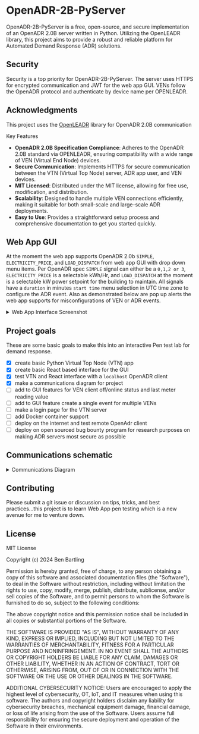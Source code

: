 # OpenADR-2B-PyServer
OpenADR-2B-PyServer is a free, open-source, and secure implementation of an OpenADR 2.0B server written in Python. Utilizing the OpenLEADR library, this project aims to provide a robust and reliable platform for Automated Demand Response (ADR) solutions.

## Security
Security is a top priority for OpenADR-2B-PyServer. The server uses HTTPS for encrypted communication and JWT for the web app GUI. VENs follow the OpenADR protocol and authenticate by device name per OPENLEADR.

## Acknowledgments
This project uses the [OpenLEADR](https://openleadr.org/) library for OpenADR 2.0B communication

Key Features
* **OpenADR 2.0B Specification Compliance**: Adheres to the OpenADR 2.0B standard via OPENLEADR, ensuring compatibility with a wide range of VEN (Virtual End Node) devices.
* **Secure Communication**: Implements HTTPS for secure communication between the VTN (Virtual Top Node) server, ADR app user, and VEN devices.
* **MIT Licensed**: Distributed under the MIT license, allowing for free use, modification, and distribution.
* **Scalability**: Designed to handle multiple VEN connections efficiently, making it suitable for both small-scale and large-scale ADR deployments.
* **Easy to Use**: Provides a straightforward setup process and comprehensive documentation to get you started quickly.

## Web App GUI
At the moment the web app supports OpenADR 2.0b `SIMPLE`, `ELECTRICITY_PRICE`, and `LOAD_DISPATCH` from web app GUI with drop down menu items. 
Per OpenADR spec `SIMPLE` signal can either be a `0,1,2 or 3`, `ELECTRICITY_PRICE` is a selectable kWh/Hr, and `LOAD_DISPATCH` at the moment is a selectable kW power setpoint for the building to maintain. All signals have a `duration` in minutes `start time` menu selection in UTC time zone to configure the ADR event. Also as demonstrated below are pop up alerts the web app supports for misconfigurations of VEN or ADR events.

<details>
  <summary>Web App Interface Screenshot</summary>

![Alt text](/images/app_gui.JPG)
![Alt text](/images/add_remove_events.JPG)
![Alt text](/images/ven_status.JPG)
</details>

## Project goals
These are some basic goals to make this into an interactive Pen test lab for demand response.
 - [x] create basic Python Virtual Top Node (VTN) app
 - [x] create basic React based interface for the GUI
 - [x] test VTN and React interface with a `localhost` OpenADR client
 - [x] make a communications diagram for project
 - [ ] add to GUI features for VEN client off/online status and last meter reading value
 - [ ] add to GUI feature create a single event for multiple VENs
 - [ ] make a login page for the VTN server
 - [ ] add Docker container support
 - [ ] deploy on the internet and test remote OpenAdr client
 - [ ] deploy on open sourced bug bounty program for research purposes on making ADR servers most secure as possible

## Communications schematic
<details>
  <summary>Communications Diagram</summary>


![Alt text](/images/schematic.png)
</details>

## Contributing
Please submit a git issue or discussion on tips, tricks, and best practices...this project is to learn Web App pen testing which is a new avenue for me to venture down.

## License
MIT License

Copyright (c) 2024 Ben Bartling

Permission is hereby granted, free of charge, to any person obtaining a copy of this software and associated documentation files (the "Software"), to deal in the Software without restriction, including without limitation the rights to use, copy, modify, merge, publish, distribute, sublicense, and/or sell copies of the Software, and to permit persons to whom the Software is furnished to do so, subject to the following conditions:

The above copyright notice and this permission notice shall be included in all copies or substantial portions of the Software.

THE SOFTWARE IS PROVIDED "AS IS", WITHOUT WARRANTY OF ANY KIND, EXPRESS OR IMPLIED, INCLUDING BUT NOT LIMITED TO THE WARRANTIES OF MERCHANTABILITY, FITNESS FOR A PARTICULAR PURPOSE AND NONINFRINGEMENT. IN NO EVENT SHALL THE AUTHORS OR COPYRIGHT HOLDERS BE LIABLE FOR ANY CLAIM, DAMAGES OR OTHER LIABILITY, WHETHER IN AN ACTION OF CONTRACT, TORT OR OTHERWISE, ARISING FROM, OUT OF OR IN CONNECTION WITH THE SOFTWARE OR THE USE OR OTHER DEALINGS IN THE SOFTWARE.

ADDITIONAL CYBERSECURITY NOTICE: Users are encouraged to apply the highest level of cybersecurity, OT, IoT, and IT measures when using this software. The authors and copyright holders disclaim any liability for cybersecurity breaches, mechanical equipment damage, financial damage, or loss of life arising from the use of the Software. Users assume full responsibility for ensuring the secure deployment and operation of the Software in their environments.